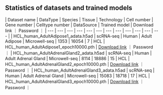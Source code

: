 ## Statistics of datasets and trained models

| Dataset name | DataType | Species | Tissue | Technology | Cell number | Gene number | Celltype number | DataSource | Trained model | Download link ｜ Password ｜
| --- | --- | --- | --- | --- | --- | --- | --- | --- | --- | --- | --- |
| HCL_human_AdultAdipose1_adata.h5ad | scRNA-seq | Human | Adult Adipose | Microwell-seq | 1353 | 16054 | 7 | HCL | HCL_human_AdultAdipose1_epoch10000.pth | [Download link]() ｜ Password ｜
| HCL_human_AdultAdrenalGland2_adata.h5ad | scRNA-seq | Human | Adult Adrenal Gland | Microwell-seq | 8114 | 18886 | 15 | HCL | HCL_human_AdultAdrenalGland2_epoch10000.pth | [Download link]() ｜ Password ｜
| HCL_human_AdultAdrenalGland3_adata.h5ad | scRNA-seq | Human | Adult Adrenal Gland | Microwell-seq | 15083 | 18718 | 17 | HCL | HCL_human_AdultAdrenalGland3_epoch10000.pth | [Download link]() ｜ Password ｜

